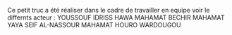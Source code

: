 Ce petit truc a été réaliser dans le cadre de travailler en equipe voir le differnts acteur :
YOUSSOUF IDRISS
HAWA MAHAMAT
BECHIR MAHAMAT YAYA
SEIF AL-NASSOUR MAHAMAT
HOURO WARDOUGOU 
